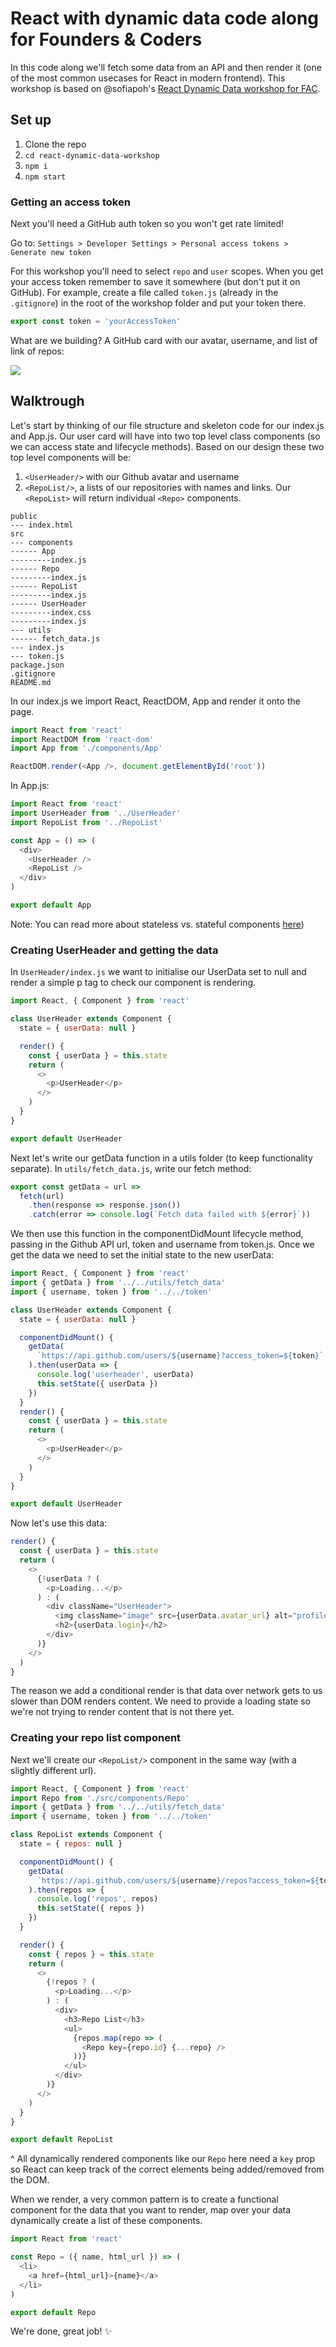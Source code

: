 # React with dynamic data code along for Founders & Coders

In this code along we'll fetch some data from an API and then render it (one of the most common usecases for React in modern frontend). This workshop is based on @sofiapoh's [React Dynamic Data workshop for FAC](https://github.com/sofiapoh/react-dynamic-data-workshop).

## Set up

1. Clone the repo
1. `cd react-dynamic-data-workshop`
1. `npm i`
1. `npm start`

### Getting an access token

Next you'll need a GitHub auth token so you won't get rate limited!

Go to: `Settings > Developer Settings > Personal access tokens > Generate new token`

For this workshop you'll need to select `repo` and `user` scopes. When you get your access token remember to save it somewhere (but don't put it on GitHub). For example, create a file called `token.js` (already in the `.gitignore`) in the root of the workshop folder and put your token there.

```javascript
export const token = 'yourAccessToken'
```

What are we building? A GitHub card with our avatar, username, and list of link of repos:

![](./github-card.png)

## Walktrough

Let's start by thinking of our file structure and skeleton code for our index.js and App.js. Our user card will have into two top level class components (so we can access state and lifecycle methods). Based on our design these two top level components will be:

1.  `<UserHeader/>` with our Github avatar and username
2.  `<RepoList/>`, a lists of our repositories with names and links. Our `<RepoList>` will return individual `<Repo>` components.

```
public
--- index.html
src
--- components
------ App
---------index.js
------ Repo
---------index.js
------ RepoList
---------index.js
------ UserHeader
---------index.css
---------index.js
--- utils
------ fetch_data.js
--- index.js
--- token.js
package.json
.gitignore
README.md
```

In our index.js we import React, ReactDOM, App and render it onto the page.

```js
import React from 'react'
import ReactDOM from 'react-dom'
import App from './components/App'

ReactDOM.render(<App />, document.getElementById('root'))
```

In App.js:

```js
import React from 'react'
import UserHeader from '../UserHeader'
import RepoList from '../RepoList'

const App = () => (
  <div>
    <UserHeader />
    <RepoList />
  </div>
)

export default App
```

Note: You can read more about stateless vs. stateful components [here](https://code.tutsplus.com/tutorials/stateful-vs-stateless-functional-components-in-react--cms-29541))

### Creating UserHeader and getting the data

In `UserHeader/index.js` we want to initialise our UserData set to null and render a simple p tag to check our component is rendering.

```js
import React, { Component } from 'react'

class UserHeader extends Component {
  state = { userData: null }

  render() {
    const { userData } = this.state
    return (
      <>
        <p>UserHeader</p>
      </>
    )
  }
}

export default UserHeader
```

Next let's write our getData function in a utils folder (to keep functionality separate). In `utils/fetch_data.js`, write our fetch method:

```js
export const getData = url =>
  fetch(url)
    .then(response => response.json())
    .catch(error => console.log(`Fetch data failed with ${error}`))
```

We then use this function in the componentDidMount lifecycle method, passing in the Github API url, token and username from token.js. Once we get the data we need to set the initial state to the new userData:

```js
import React, { Component } from 'react'
import { getData } from '../../utils/fetch_data'
import { username, token } from '../../token'

class UserHeader extends Component {
  state = { userData: null }

  componentDidMount() {
    getData(
      `https://api.github.com/users/${username}?access_token=${token}`
    ).then(userData => {
      console.log('userheader', userData)
      this.setState({ userData })
    })
  }
  render() {
    const { userData } = this.state
    return (
      <>
        <p>UserHeader</p>
      </>
    )
  }
}

export default UserHeader
```

Now let's use this data:

```js
render() {
  const { userData } = this.state
  return (
    <>
      {!userData ? (
        <p>Loading...</p>
      ) : (
        <div className="UserHeader">
          <img className="image" src={userData.avatar_url} alt="profile" />
          <h2>{userData.login}</h2>
        </div>
      )}
    </>
  )
}
```

The reason we add a conditional render is that data over network gets to us slower than DOM renders content. We need to provide a loading state so we're not trying to render content that is not there yet.

### Creating your repo list component

Next we'll create our `<RepoList/>` component in the same way (with a slightly different url).

```js
import React, { Component } from 'react'
import Repo from './src/components/Repo'
import { getData } from '../../utils/fetch_data'
import { username, token } from '../../token'

class RepoList extends Component {
  state = { repos: null }

  componentDidMount() {
    getData(
      `https://api.github.com/users/${username}/repos?access_token=${token}`
    ).then(repos => {
      console.log('repos', repos)
      this.setState({ repos })
    })
  }

  render() {
    const { repos } = this.state
    return (
      <>
        {!repos ? (
          <p>Loading...</p>
        ) : (
          <div>
            <h3>Repo List</h3>
            <ul>
              {repos.map(repo => (
                <Repo key={repo.id} {...repo} />
              ))}
            </ul>
          </div>
        )}
      </>
    )
  }
}

export default RepoList
```

^ All dynamically rendered components like our `Repo` here need a `key` prop so React can keep track of the correct elements being added/removed from the DOM.

When we render, a very common pattern is to create a functional component for the data that you want to render, map over your data dynamically create a list of these components.

```js
import React from 'react'

const Repo = ({ name, html_url }) => (
  <li>
    <a href={html_url}>{name}</a>
  </li>
)

export default Repo
```

We're done, great job! :sparkles:
